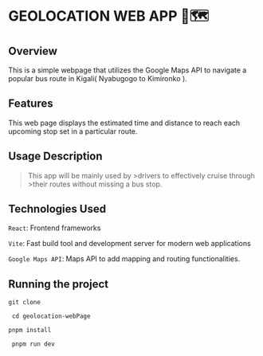 # GEOLOCATION WEB APP 🚌🗺

## Overview
This is a simple webpage that utilizes the Google Maps API
to navigate a popular bus route in Kigali( Nyabugogo to Kimironko ). 

## Features
This web page displays the estimated time and distance to reach each  upcoming
stop set in a particular route.

## Usage Description
>This app will be mainly used by >drivers to effectively cruise through >their routes without missing a bus stop.

## Technologies Used

`React`: Frontend frameworks

`Vite`: Fast build tool and development server for modern web applications

`Google Maps API`: Maps API to add mapping and routing functionalities.

## Running the project

``` git clone ```

``` cd geolocation-webPage```

``` pnpm install ```

``` pnpm run dev```